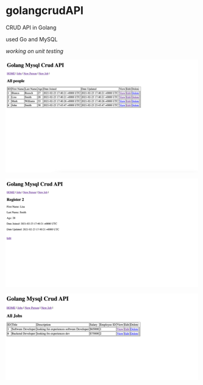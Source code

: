 # golangcrudAPI
CRUD API in Golang 

used Go and MySQL


*working on unit testing*


![](https://github.com/biancareusch/golangcrudAPI/blob/master/imgs/Screen%20Shot%202021-02-23%20at%207.46.03%20PM.png)


![](https://github.com/biancareusch/golangcrudAPI/blob/master/imgs/Screen%20Shot%202021-02-23%20at%207.46.39%20PM.png)


![](https://github.com/biancareusch/golangcrudAPI/blob/master/imgs/Screen%20Shot%202021-02-23%20at%207.47.10%20PM.png)
